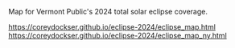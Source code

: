 Map for Vermont Public's 2024 total solar eclipse coverage.

https://coreydockser.github.io/eclipse-2024/eclipse_map.html
https://coreydockser.github.io/eclipse-2024/eclipse_map_ny.html

